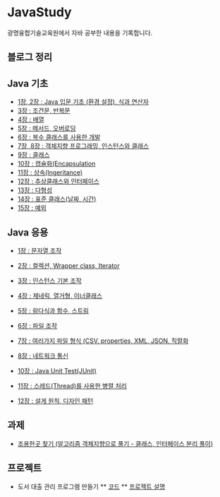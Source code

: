 # JavaStudy
광명융합기술교육원에서 자바 공부한 내용을 기록합니다.

## 블로그 정리
## Java 기초
* [1장, 2장 : Java 입문 기초 (환경 설정), 식과 연산자](https://keydi.tistory.com/80)
* [3장 : 조건문, 반복문](https://keydi.tistory.com/97)
* [4장 : 배열](https://keydi.tistory.com/99)
* [5장 : 메서드, 오버로딩](https://keydi.tistory.com/100)
* [6장 : 복수 클래스를 사용한 개발](https://keydi.tistory.com/101)
* [7장, 8장 : 객체지향 프로그래밍, 인스턴스와 클래스](https://keydi.tistory.com/103)
* [9장 : 클래스](https://keydi.tistory.com/106)
* [10장 : 캡슐화(Encapsulation](https://keydi.tistory.com/107)
* [11장 : 상속(Ingeritance)](https://keydi.tistory.com/108)
* [12장 : 추상클래스와 인터페이스](https://keydi.tistory.com/109)
* [13장 : 다형성](https://keydi.tistory.com/110)
* [14장 : 표준 클래스(날짜, 시간)]()
* [15장 : 예외]()

## Java 응용
* [1장 : 문자열 조작](https://keydi.tistory.com/102)
* [2장 : 컬렉션, Wrapper class, Iterator](https://keydi.tistory.com/105) 
* [3장 : 인스턴스 기본 조작](https://keydi.tistory.com/111)
* [4장 : 제네릭, 열거형, 이너클래스](https://keydi.tistory.com/113)
* [5장 : 람다식과 함수, 스트림]()
* [6장 : 파일 조작]()
* [7장 : 여러가지 파일 형식 (CSV, properties, XML, JSON, 직렬화]()
* [8장 : 네트워크 통신]()

* [10장 : Java Unit Test(JUnit)]()
* [11장 : 스레드(Thread)를 사용한 병렬 처리]()
* [12장 : 설게 원칙, 디자인 패턴]()


## 과제
* [조용한곳 찾기 (알고리즘 객체지향으로 풀기 - 클래스, 인터페이스 분리 풀이)]()

## 프로젝트
* 도서 대출 관리 프로그램 만들기
** [코드](https://github.com/pkd98/Poly-tech/tree/master/Java/LibraryProject)
** [프로젝트 설명]()
